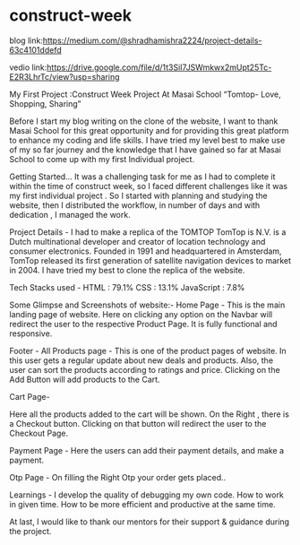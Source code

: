 # construct-week


blog link:https://medium.com/@shradhamishra2224/project-details-63c4101ddefd


vedio link:https://drive.google.com/file/d/1t3SiI7JSWmkwx2mUpt25Tc-E2R3LhrTc/view?usp=sharing


My First Project :Construct Week Project At Masai School “Tomtop- Love, Shopping, Sharing”

Before I start my blog writing on the clone of the website, I want to thank Masai School for this great opportunity and for providing this great platform to enhance my coding and life skills.
I have tried my level best to make use of my so far journey and the knowledge that I have gained so far at Masai School to come up with my first Individual project.

Getting Started…
It was a challenging task for me as I had to complete it within the time of construct week, so I faced different challenges like it was my first individual project . So I started with planning and studying the website, then I distributed the workflow, in number of days and with dedication , I managed the work.

Project Details -
I had to make a replica of the TOMTOP
TomTop is N.V. is a Dutch multinational developer and creator of location technology and consumer electronics. Founded in 1991 and headquartered in Amsterdam, TomTop released its first generation of satellite navigation devices to market in 2004.
I have tried my best to clone the replica of the website.

Tech Stacks used -
HTML : 79.1%
CSS : 13.1%
JavaScript : 7.8%

Some Glimpse and Screenshots of website:-
Home Page -
This is the main landing page of website. Here on clicking any option on the Navbar will redirect the user to the respective Product Page.
It is fully functional and responsive.

Footer -
All Products page -
This is one of the product pages of website.
In this user gets a regular update about new deals and products.
Also, the user can sort the products according to ratings and price.
Clicking on the Add Button will add products to the Cart.

Cart Page-

Here all the products added to the cart will be shown. On the Right , there is a Checkout button. Clicking on that button will redirect the user to the Checkout Page.

Payment Page -
Here the users can add their payment details, and make a payment.

Otp Page -
On filling the Right Otp your order gets placed..

Learnings -
I develop the quality of debugging my own code.
How to work in given time.
How to be more efficient and productive at the same time.

At last, I would like to thank our mentors for their support & guidance during the project.
